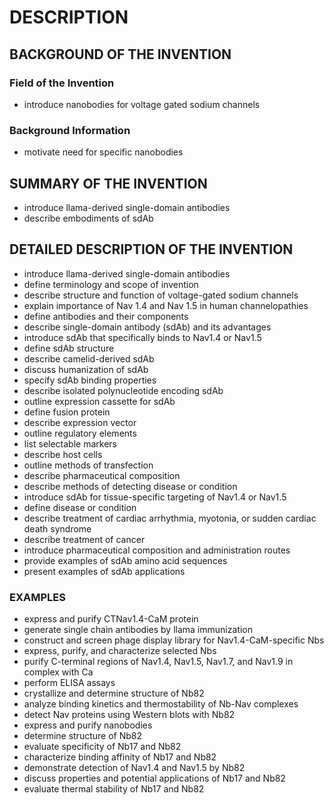 # DESCRIPTION

## BACKGROUND OF THE INVENTION

### Field of the Invention

- introduce nanobodies for voltage gated sodium channels

### Background Information

- motivate need for specific nanobodies

## SUMMARY OF THE INVENTION

- introduce llama-derived single-domain antibodies
- describe embodiments of sdAb

## DETAILED DESCRIPTION OF THE INVENTION

- introduce llama-derived single-domain antibodies
- define terminology and scope of invention
- describe structure and function of voltage-gated sodium channels
- explain importance of Nav 1.4 and Nav 1.5 in human channelopathies
- define antibodies and their components
- describe single-domain antibody (sdAb) and its advantages
- introduce sdAb that specifically binds to Nav1.4 or Nav1.5
- define sdAb structure
- describe camelid-derived sdAb
- discuss humanization of sdAb
- specify sdAb binding properties
- describe isolated polynucleotide encoding sdAb
- outline expression cassette for sdAb
- define fusion protein
- describe expression vector
- outline regulatory elements
- list selectable markers
- describe host cells
- outline methods of transfection
- describe pharmaceutical composition
- describe methods of detecting disease or condition
- introduce sdAb for tissue-specific targeting of Nav1.4 or Nav1.5
- define disease or condition
- describe treatment of cardiac arrhythmia, myotonia, or sudden cardiac death syndrome
- describe treatment of cancer
- introduce pharmaceutical composition and administration routes
- provide examples of sdAb amino acid sequences
- present examples of sdAb applications

### EXAMPLES

- express and purify CTNav1.4-CaM protein
- generate single chain antibodies by llama immunization
- construct and screen phage display library for Nav1.4-CaM-specific Nbs
- express, purify, and characterize selected Nbs
- purify C-terminal regions of Nav1.4, Nav1.5, Nav1.7, and Nav1.9 in complex with Ca
- perform ELISA assays
- crystallize and determine structure of Nb82
- analyze binding kinetics and thermostability of Nb-Nav complexes
- detect Nav proteins using Western blots with Nb82
- express and purify nanobodies
- determine structure of Nb82
- evaluate specificity of Nb17 and Nb82
- characterize binding affinity of Nb17 and Nb82
- demonstrate detection of Nav1.4 and Nav1.5 by Nb82
- discuss properties and potential applications of Nb17 and Nb82
- evaluate thermal stability of Nb17 and Nb82

